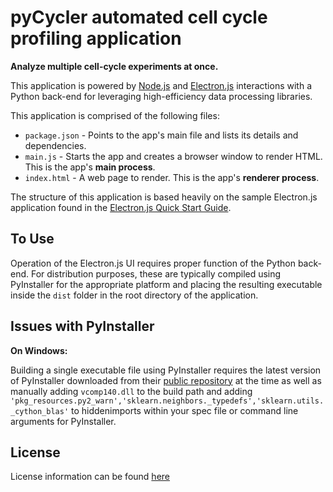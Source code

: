 # pyCycler automated cell cycle profiling application

**Analyze multiple cell-cycle experiments at once.**

This application is powered by [Node.js](https://nodejs.org/en/download/) and [Electron.js](https://electronjs.org/) interactions with a Python back-end for leveraging high-efficiency data processing libraries.

This application is comprised of the following files:

- `package.json` - Points to the app's main file and lists its details and dependencies.
- `main.js` - Starts the app and creates a browser window to render HTML. This is the app's **main process**.
- `index.html` - A web page to render. This is the app's **renderer process**.

The structure of this application is based heavily on the sample Electron.js application found in the [Electron.js Quick Start Guide](https://electronjs.org/docs/tutorial/quick-start).

## To Use

Operation of the Electron.js UI requires proper function of the Python back-end. For distribution purposes, these are typically compiled using PyInstaller for the appropriate platform and placing the resulting executable inside the `dist` folder in the root directory of the application.

## Issues with PyInstaller

**On Windows:**

Building a single executable file using PyInstaller requires the latest version of PyInstaller downloaded from their [public repository](https://github.com/pyinstaller/pyinstaller) at the time as well as manually adding `vcomp140.dll` to the build path and adding `'pkg_resources.py2_warn','sklearn.neighbors._typedefs','sklearn.utils._cython_blas'` to hiddenimports within your spec file or command line arguments for PyInstaller.

## License

License information can be found [here](LICENSE.md)
